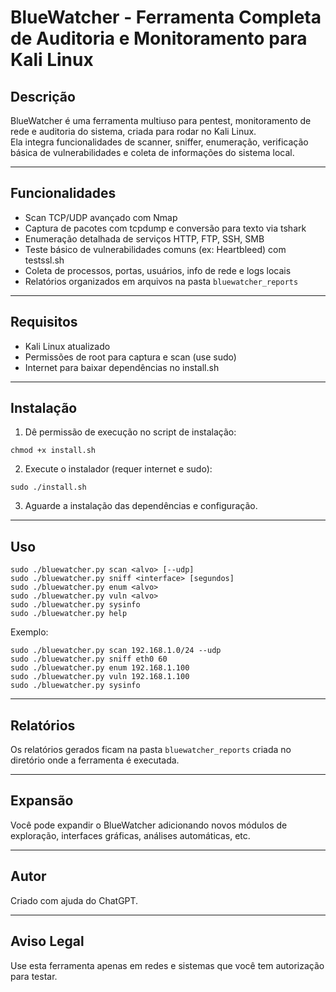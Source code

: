 
# BlueWatcher - Ferramenta Completa de Auditoria e Monitoramento para Kali Linux

## Descrição
BlueWatcher é uma ferramenta multiuso para pentest, monitoramento de rede e auditoria do sistema, criada para rodar no Kali Linux.  
Ela integra funcionalidades de scanner, sniffer, enumeração, verificação básica de vulnerabilidades e coleta de informações do sistema local.

---

## Funcionalidades

- Scan TCP/UDP avançado com Nmap  
- Captura de pacotes com tcpdump e conversão para texto via tshark  
- Enumeração detalhada de serviços HTTP, FTP, SSH, SMB  
- Teste básico de vulnerabilidades comuns (ex: Heartbleed) com testssl.sh  
- Coleta de processos, portas, usuários, info de rede e logs locais  
- Relatórios organizados em arquivos na pasta `bluewatcher_reports`  

---

## Requisitos

- Kali Linux atualizado  
- Permissões de root para captura e scan (use sudo)  
- Internet para baixar dependências no install.sh

---

## Instalação

1. Dê permissão de execução no script de instalação:  
```
chmod +x install.sh
```

2. Execute o instalador (requer internet e sudo):  
```
sudo ./install.sh
```

3. Aguarde a instalação das dependências e configuração.

---

## Uso

```
sudo ./bluewatcher.py scan <alvo> [--udp]
sudo ./bluewatcher.py sniff <interface> [segundos]
sudo ./bluewatcher.py enum <alvo>
sudo ./bluewatcher.py vuln <alvo>
sudo ./bluewatcher.py sysinfo
sudo ./bluewatcher.py help
```

Exemplo:

```
sudo ./bluewatcher.py scan 192.168.1.0/24 --udp
sudo ./bluewatcher.py sniff eth0 60
sudo ./bluewatcher.py enum 192.168.1.100
sudo ./bluewatcher.py vuln 192.168.1.100
sudo ./bluewatcher.py sysinfo
```

---

## Relatórios

Os relatórios gerados ficam na pasta `bluewatcher_reports` criada no diretório onde a ferramenta é executada.

---

## Expansão

Você pode expandir o BlueWatcher adicionando novos módulos de exploração, interfaces gráficas, análises automáticas, etc.

---

## Autor

Criado com ajuda do ChatGPT.

---

## Aviso Legal

Use esta ferramenta apenas em redes e sistemas que você tem autorização para testar.

